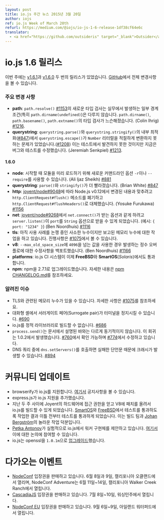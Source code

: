 ```yaml
---
layout: post
title: io.js 주간 뉴스 2015년 3월 20일
author: iojs
ref: io.js Week of March 20th
refurl: https://medium.com/@iojs/io-js-1-6-release-1df38cf64e6c
translator:
  - <a href="https://github.com/outsideris" target="_blank">Outsider</a>
---
```


<!--
# io.js 1.6 release
This week we had a two io.js releases [v1.6.1](https://iojs.org/dist/v1.6.1/) and  [v1.6.0](https://iojs.org/dist/v1.6.0/), complete changelog can be found [on GitHub](https://github.com/iojs/io.js/blob/v1.x/CHANGELOG.md).
-->

# io.js 1.6 릴리스
이번 주에는 [v1.6.1](https://iojs.org/dist/v1.6.1/)과 [v1.6.0](https://iojs.org/dist/v1.6.0/) 두 번의 릴리스가 있었습니다. [GitHub](https://github.com/iojs/io.js/blob/v1.x/CHANGELOG.md)에서 전체 변경사항을 볼 수 있습니다.

<!--
### Notable changes
-->

### 주요 변경 사항

<!--
* **path**: New type-checking on `path.resolve()` [#1153](https://github.com/iojs/io.js/pull/1153) uncovered some edge-cases being relied upon in the wild, most notably `path.dirname(undefined)`. Type-checking has been loosened for `path.dirname()`, `path.basename()`, and `path.extname()` (Colin Ihrig) [#1216](https://github.com/iojs/io.js/pull/1216).
* **querystring**: Internal optimizations in `querystring.parse()` and `querystring.stringify()` [#847](https://github.com/iojs/io.js/pull/847) prevented `Number` literals from being properly converted via `querystring.escape()` [#1208](https://github.com/iojs/io.js/issues/1208), exposing a blind-spot in the test suite. The bug and the tests have now been fixed (Jeremiah Senkpiel) [#1213](https://github.com/iojs/io.js/pull/1213).
-->

* **path**: `path.resolve()` [#1153](https://github.com/iojs/io.js/pull/1153)의 새로운 타입 검사는
실무에서 발생하는 일부 경계조건(특히 `path.dirname(undefined)`)은 다루지 않습니다. `path.dirname()`, `path.basename()`, `path.extname()`의 타입 검사가 느슨해졌습니다. (Colin Ihrig) [#1216](https://github.com/iojs/io.js/pull/1216).
* **querystring**: `querystring.parse()`와 `querystring.stringify()`의 내부 최적화([#847](https://github.com/iojs/io.js/pull/847))에서 `querystring.escape()`가 `Number` 리터럴을 적절하게 변환하지 못하는 문제가 있었습니다.([#1208](https://github.com/iojs/io.js/issues/1208)) 이는 테스트에서 발견하지 못한 것이지만 지금은 버그와 테스트를 수정했습니다. (Jeremiah Senkpiel) [#1213](https://github.com/iojs/io.js/pull/1213).

#### 1.6.0

<!--
* **node**: a new `-r` or `--require` command-line option can be used to pre-load modules at start-up (Ali Ijaz Sheikh) [#881](https://github.com/iojs/io.js/pull/881).
* **querystring**: `parse()` and `stringify()` are now faster (Brian White) [#847](https://github.com/iojs/io.js/pull/847).
* **http**: the `http.ClientRequest#flush()` method has been deprecated and replaced with `http.ClientRequest#flushHeaders()` to match the same change now in Node.js v0.12 as per [joyent/node#9048](https://github.com/joyent/node/pull/9048) (Yosuke Furukawa) [#1156](https://github.com/iojs/io.js/pull/1156).
* **net**: allow `server.listen()` to accept a `String` option for `port`, e.g. `{ port: "1234" }`, to match the same option being accepted in `net.connect()` as of [joyent/node#9268](https://github.com/joyent/node/pull/9268) (Ben Noordhuis) [#1116](https://github.com/iojs/io.js/pull/1116).
* **tls**: further work on the reported memory leak although there appears to be a minor leak remaining for the use-case in question, track progress at [#1075](https://github.com/iojs/io.js/issues/1075).
* **v8**: backport a fix for an integer overflow when `--max_old_space_size` values above `4096` are used (Ben Noordhuis) [#1166](https://github.com/iojs/io.js/pull/1166).
* **platforms**: the io.js CI system now reports passes on **FreeBSD** and **SmartOS** (_Solaris_).
* **npm**: upgrade npm to 2.7.1. See [npm CHANGELOG.md](https://github.com/npm/npm/blob/master/CHANGELOG.md#v271-2015-03-05) for details.
-->

* **node**: 시작할 때 모듈을 미리 로드하기 위해 새로운 커맨드라인 옵션 `-r`이나 `--require`를 사용할 수 있습니다. (Ali Ijaz Sheikh) [#881](https://github.com/iojs/io.js/pull/881)
* **querystring**: `parse()`와 `stringify()`가 더 빨라졌습니다. (Brian White) [#847](https://github.com/iojs/io.js/pull/847)
* **http**: [joyent/node#9048](https://github.com/joyent/node/pull/9048)에 따라 Node.js v0.12에서 변경된 내용과 맞추려고 `http.ClientRequest#flush()` 메소드를 폐기하고 `http.ClientRequest#flushHeaders()`로 대체했습니다. (Yosuke Furukawa) [#1156](https://github.com/iojs/io.js/pull/1156)
* **net**: [joyent/node#9268](https://github.com/joyent/node/pull/9268)에서 `net.connect()`가 받는 옵션과 같게 하려고 `server.listen()`이 `port`를 `String` 옵션으로 받을 수 있게 되었습니다. (예시: `{ port: "1234" }`) (Ben Noordhuis) [#1116](https://github.com/iojs/io.js/pull/1116)
* **tls**: 아직 사용 사례를 논쟁 중인 사소한 누수이지만 보고된 메모리 누수에 대한 작업을 하고 있습니다. 진행사항은 [#1075](https://github.com/iojs/io.js/issues/1075)에서 볼 수 있습니다.
* **v8**: `--max_old_space_size`에 `4096`을 넘는 값을 사용한 경우 발생하는 정수 오버플로에 대한 수정사항을 백포트했습니다. (Ben Noordhuis) [#1166](https://github.com/iojs/io.js/pull/1166)
* **platforms**: io.js CI 시스템이 이제 **FreeBSD**와 **SmartOS**(_Solaris_)에서도 통과합니다.
* **npm**: npm을 2.7.1로 업그레이드했습니다. 자세한 내용은 [npm CHANGELOG.md](https://github.com/npm/npm/blob/master/CHANGELOG.md#v271-2015-03-05)를 참조하세요.

<!--
### Known Issues
-->

### 알려진 이슈

<!--
* Possible remaining TLS-related memory leak(s), details at [#1075](https://github.com/iojs/io.js/issues/1075).
* Surrogate pair in REPL can freeze terminal [#690](https://github.com/iojs/io.js/issues/690)
* Not possible to build io.js as a static library [#686](https://github.com/iojs/io.js/issues/686)
* `process.send()` is not synchronous as the docs suggest, a regression introduced in 1.0.2, see [#760](https://github.com/iojs/io.js/issues/760) and fix in [#774](https://github.com/iojs/io.js/issues/774)
* Calling `dns.setServers()` while a DNS query is in progress can cause the process to crash on a failed assertion [#894](https://github.com/iojs/io.js/issues/894)
-->

* TLS와 관련된 메모리 누수가 있을 수 있습니다. 자세한 사항은 [#1075](https://github.com/iojs/io.js/issues/1075)를 참조하세요.
* 대화형 셸에서 서러게이트 페어(Surrogate pair)가 터미널을 정지시킬 수 있습니다. [#690](https://github.com/iojs/io.js/issues/690)
* io.js를 정적 라이브러리로 빌드할 수 없습니다. [#686](https://github.com/iojs/io.js/issues/686)
* `process.send()`는 문서에서 설명된 바와는 다르게 동기적이지 않습니다. 이 회귀는 1.0.2에서 발생했습니다. [#760](https://github.com/iojs/io.js/issues/760)에서 확인 가능하며 [#774](https://github.com/iojs/io.js/issues/774)에서 수정하고 있습니다.
* DNS 쿼리 중에 `dns.setServers()`를 호출하면 실패한 단언문 때문에 크래시가 발생할 수 있습니다. [#894](https://github.com/iojs/io.js/issues/894)

<!--
# Community Updates
-->

# 커뮤니티 업데이트

<!--
* browserify supports io.js, you can check the announcement [here](https://twitter.com/yosuke_furukawa/status/577150547850969088)
* express.js added [support](https://github.com/strongloop/express/commit/165660811aa9ba5f3733a7b033894f3d9a9c5e60) to io.js
* Over the last two weeks we got access to hardware from Joyent and upstreamed a patch to V8 so we got io.js building. After that we worked on passing tests for both [SmartOS](https://github.com/iojs/build/pull/64) and [FreeBSD](https://github.com/iojs/io.js/pull/1167) which as of two days ago now pass, this was thanks to the amazing work of the build team and [Johan Bergström](https://github.com/jbergstroem)
* [Petka Antonov](https://github.com/petkaantonov) is proposing a workers implementation in io.js under an experimental flag, you can join the discussion [here](https://github.com/iojs/io.js/pull/1159)
* io.js [upgraded](https://github.com/iojs/io.js/pull/1206) openssl to `1.0.1m`
-->

* browserify가 io.js를 지원합니다. [여기서](https://twitter.com/yosuke_furukawa/status/577150547850969088) 공지사항을 볼 수 있습니다.
* express.js가 io.js 지원을 추가했습니다.
* 지난 두 주 사이에 Joyent의 하드웨어에 접근 권한을 얻고 V8에 패치를 올려서 io.js를 빌드할 수 있게 되었습니다. [SmartOS](https://github.com/iojs/build/pull/64)와 [FreeBSD](https://github.com/iojs/io.js/pull/1167)에서 테스트를 통과하도록 작업한 결과 이틀 전부터 테스트를 통과하게 되었습니다. 이는 빌드 팀과 [Johan Bergström](https://github.com/jbergstroem)의 놀라운 작업 덕분입니다.
* [Petka Antonov](https://github.com/petkaantonov)가 실험적으로 io.js에서 워커 구현체를 제안하고 있습니다. [여기서](https://github.com/iojs/io.js/pull/1159) 이에 대한 논의에 참여할 수 있습니다.
* io.js는 openssl을 `1.0.1m`으로 [업그레이드](https://github.com/iojs/io.js/pull/1206)했습니다.

<!--
# Upcoming Events
-->

# 다가오는 이벤트

<!--
* [NodeConf](http://nodeconf.com/) tickets are on sale, June 8th and 9th at Oakland, CA and NodeConf Adventure for June 11th - 14th at Walker Creek Ranch, CA
* [CascadiaJS](http://2015.cascadiajs.com/) tickets are on sale, July 8th - 10th at Washington State
* [NodeConf EU](http://nodeconf.eu/) tickets are on sale, September 6th - 9th at Waterford, Ireland
-->

* [NodeConf](http://nodeconf.com/) 입장권을 판매하고 있습니다. 6월 8일과 9일, 캘리포니아 오클랜드에서 열리며, NodeConf Adventure는 6월 11일~14일, 캘리포니아 Walker Creek Ranch에서 열립니다.
* [CascadiaJS](http://2015.cascadiajs.com/) 입장권을 판매하고 있습니다. 7월 8일~10일, 워싱턴주에서 열립니다.
* [NodeConf EU](http://nodeconf.eu/) 입장권을 판매하고 있습니다. 9월 6일~9일, 아일랜드 워터퍼드에서 열립니다.

